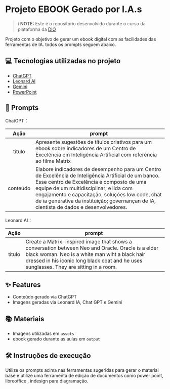 

# Projeto EBOOK Gerado por I.A.s


 > ℹ️ **NOTE:** Este é o repositório desenvolvido durante o curso da plataforma da [DIO](https://dio.me)

Projeto com o objetivo de gerar um ebook digital com as facilidades das ferramentas de IA. todos os prompts
seguem abaixo.


## 💻 Tecnologias utilizadas no projeto

- [ChatGPT](https://chat.openai.com/) 
- [Leonard AI](https://leonardo.ai/)
- [Gemini](https://gemini.google.com/)
- [PowerPoint](https://www.microsoft.com/en/microsoft-365/powerpoint)

## 🧠 Prompts


ChatGPT：

|   Ação   | prompt                                                                                                                                                                                                                                                                         |
| :------: | ------------------------------------------------------------------------------------------------------------------------------------------------------------------------------------------------------------------------------------------------------------------------------ |
|  título  | Apresente sugestões de títulos criativos para um ebook sobre  indicadores de um Centro de Excelência em Inteligência Artificial com referência ao filme Matrix                                                      |
| conteúdo | Elabore indicadores de desempenho para um Centro de Excelência de Inteligência Artificial de um banco. Esse centro de Excelência é composto de uma equipe de um multidisciplinar; e lida com engajamento e capacitação, soluções low code, chat de ia generativa da instituição; governançan de IA, cientista de dados e desenvolvedores.|


Leonard AI：

|  Ação  | prompt                                                                                 |
| :----: | -------------------------------------------------------------------------------------- |
| título | Create a Matrix-inspired image that shows a conversation between Neo and Oracle. Oracle is a elder black woman. Neo is a white man wiht a black hair dressed in his iconic long black coat and he uses sunglasses. They are sitting in a room. |

## ✨ Features

- Conteúdo gerado via ChatGPT
- Imagens geradas via Leonard IA, Chat GPT e Gemini

## 📚 Materiais

- Imagens utilizadas em `assets`
- ebook gerado durante as aulas em `output`

## 🛠️ Instruções de execução

Utilize os prompts acima nas ferramentas sugeridas para gerar o material base e utilize uma ferramenta de edição de documentos como power point, libreoffice , indesign para diagramação.



